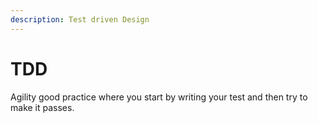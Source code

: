 ```yaml
---
description: Test driven Design
---
```


# TDD

Agility good practice where you start by writing your test and then try to make it passes.

